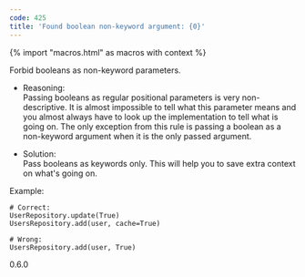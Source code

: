 ```yaml
---
code: 425
title: 'Found boolean non-keyword argument: {0}'
---
```


{% import "macros.html" as macros with context %}

Forbid booleans as non-keyword parameters.

  - Reasoning:  
    Passing booleans as regular positional parameters is very
    non-descriptive. It is almost impossible to tell what this parameter
    means and you almost always have to look up the implementation to
    tell what is going on. The only exception from this rule is passing
    a boolean as a non-keyword argument when it is the only passed
    argument.

  - Solution:  
    Pass booleans as keywords only. This will help you to save extra
    context on what's going on.

Example:

    # Correct:
    UserRepository.update(True)
    UsersRepository.add(user, cache=True)
    
    # Wrong:
    UsersRepository.add(user, True)

<div class="versionadded">

0.6.0

</div>